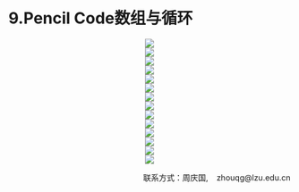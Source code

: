 # 9.Pencil Code数组与循环

<center><img src="/assets/c30.png"/></center>
<center><img src="/assets/c31.png"/></center>
<center><img src="/assets/c32.png"/></center>
<center><img src="/assets/c33.png"/></center>
<center><img src="/assets/c34.png"/></center>
<center><img src="/assets/c35.png"/></center>
<center><img src="/assets/c36.png"/></center>
<center><img src="/assets/c37.png"/></center>
<center><img src="/assets/c38.png"/></center>
<center><img src="/assets/c39.png"/></center>
<center><img src="/assets/c40.png"/></center>
<center><img src="/assets/c41.png"/></center>
<center><img src="/assets/c42.png"/></center>
<center><img src="/assets/c43.png"/></center>


<p style="text-align: right;">联系方式：周庆国,<img src="/assets/biaozhi.png" style="width: 15px;height: 15px;">zhouqg@lzu.edu.cn<p>

